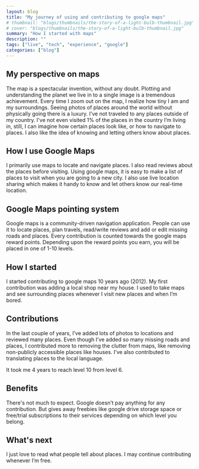 ```yaml
---   
layout: blog
title: "My journey of using and contributing to google maps"
# thumbnail: "blogs/thumbnails/the-story-of-a-light-bulb-thumbnail.jpg"
# cover: "blogs/thumbnails/the-story-of-a-light-bulb-thumbnail.jpg"
summary: "How I started with maps"
description: ""
tags: ["live", "tech", "experience", "google"]
categories: ["blog"]
---
```


## My perspective on maps

The map is a spectacular invention, without any doubt. Plotting and understanding the planet we live in to a single image is a tremendous achievement. Every time I zoom out on the map, I realize how tiny I am and my surroundings. Seeing photos of places around the world without physically going there is a luxury. I’ve not traveled to any places outside of my country. I've not even visited 1% of the places in the country I’m living in, still, I can imagine how certain places look like, or how to navigate to places. I also like the idea of knowing and letting others know about places.

## How I use Google Maps

I primarily use maps to locate and navigate places. I also read reviews about the places before visiting. Using google maps, it is easy to make a list of places to visit when you are going to a new city. I also use live location sharing which makes it handy to know and let others know our real-time location.

## Google Maps pointing system

Google maps is a community-driven navigation application. People can use it to locate places, plan travels, read/write reviews and add or edit missing roads and places. Every contribution is counted towards the google maps reward points. Depending upon the reward points you earn, you will be placed in one of 1-10 levels.

## How I started

I started contributing to google maps 10 years ago (2012). My first contribution was adding a local shop near my house. I used to take maps and see surrounding places whenever I visit new places and when I’m bored.

## Contributions

In the last couple of years, I’ve added lots of photos to locations and reviewed many places. Even though I’ve added so many missing roads and places, I contributed more to removing the clutter from maps, like removing non-publicly accessible places like houses. I’ve also contributed to translating places to the local language.

It took me 4 years to reach level 10 from level 6.

## Benefits

There's not much to expect. Google doesn’t pay anything for any contribution. But gives away freebies like google drive storage space or free/trial subscriptions to their services depending on which level you belong.

## What's next

I just love to read what people tell about places. I may continue contributing whenever I’m free.